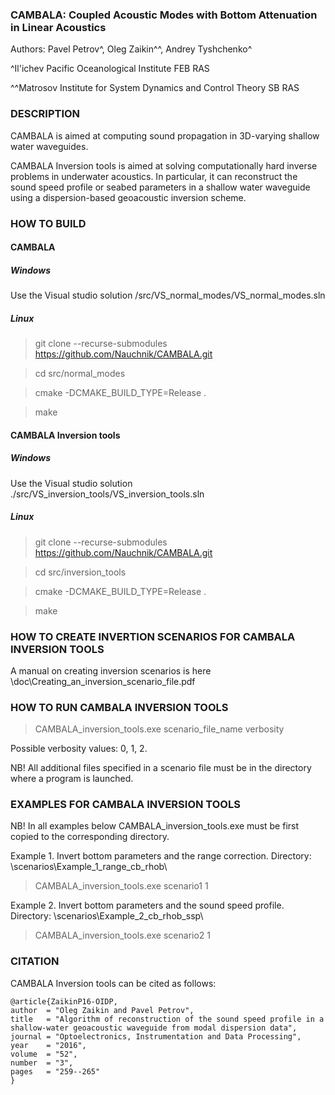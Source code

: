 ### CAMBALA: Coupled Acoustic Modes with Bottom Attenuation in Linear Acoustics

Authors:
Pavel Petrov^, Oleg Zaikin^^, Andrey Tyshchenko^

^Il'ichev Pacific Oceanological Institute FEB RAS

^^Matrosov Institute for System Dynamics and Control Theory SB RAS

### DESCRIPTION

CAMBALA is aimed at computing sound propagation in 3D-varying shallow water waveguides.

CAMBALA Inversion tools is aimed at solving computationally hard inverse problems
in underwater acoustics. In particular, it can reconstruct the sound speed profile
or seabed parameters in a shallow water waveguide using a dispersion-based geoacoustic 
inversion scheme.

### HOW TO BUILD

#### CAMBALA

##### Windows

Use the Visual studio solution /src/VS_normal_modes/VS_normal_modes.sln

##### Linux

> git clone --recurse-submodules https://github.com/Nauchnik/CAMBALA.git

> cd src/normal_modes

> cmake -DCMAKE_BUILD_TYPE=Release .

> make

#### CAMBALA Inversion tools

##### Windows

Use the Visual studio solution ./src/VS_inversion_tools/VS_inversion_tools.sln

##### Linux

> git clone --recurse-submodules https://github.com/Nauchnik/CAMBALA.git

> cd src/inversion_tools

> cmake -DCMAKE_BUILD_TYPE=Release .

> make

### HOW TO CREATE INVERTION SCENARIOS FOR CAMBALA INVERSION TOOLS

A manual on creating inversion scenarios is here
\doc\Creating_an_inversion_scenario_file.pdf

### HOW TO RUN CAMBALA INVERSION TOOLS

> CAMBALA_inversion_tools.exe scenario_file_name verbosity

Possible verbosity values: 0, 1, 2.

NB! All additional files specified in a scenario file must be in the directory
where a program is launched. 

### EXAMPLES FOR CAMBALA INVERSION TOOLS

NB! In all examples below CAMBALA_inversion_tools.exe must be first copied to the corresponding directory.

Example 1. Invert bottom parameters and the range correction.
Directory: \scenarios\Example_1_range_cb_rhob\

> CAMBALA_inversion_tools.exe scenario1 1

Example 2. Invert bottom parameters and the sound speed profile.
Directory: \scenarios\Example_2_cb_rhob_ssp\

> CAMBALA_inversion_tools.exe scenario2 1

### CITATION

CAMBALA Inversion tools can be cited as follows:

```
@article{ZaikinP16-OIDP,
author  = "Oleg Zaikin and Pavel Petrov",
title   = "Algorithm of reconstruction of the sound speed profile in a shallow-water geoacoustic waveguide from modal dispersion data",
journal = "Optoelectronics, Instrumentation and Data Processing",
year    = "2016",
volume  = "52",
number  = "3",
pages   = "259--265"
}
